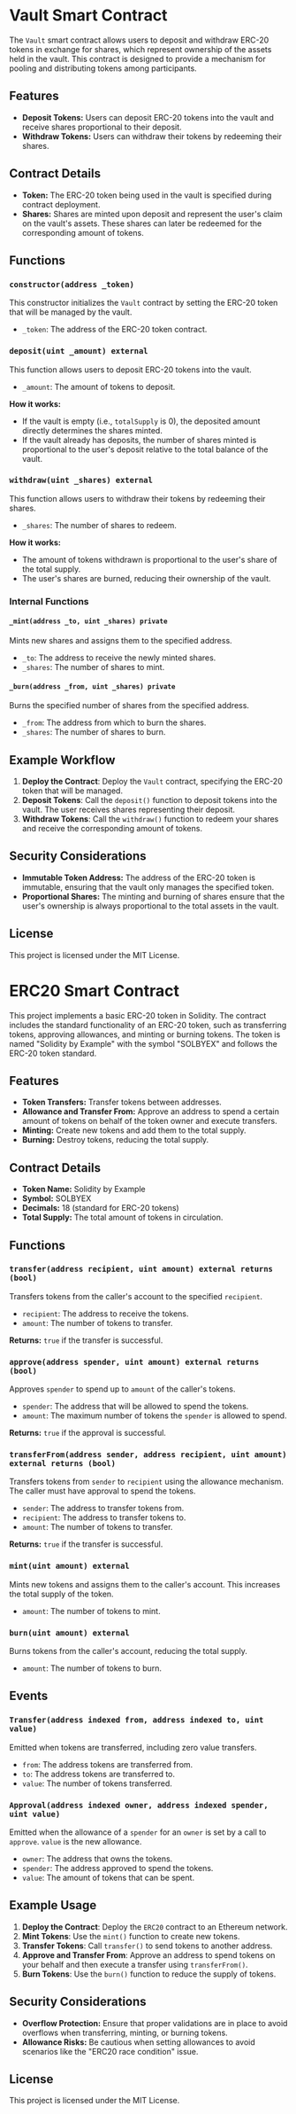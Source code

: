 # Vault Smart Contract

The `Vault` smart contract allows users to deposit and withdraw ERC-20 tokens in exchange for shares, which represent ownership of the assets held in the vault. This contract is designed to provide a mechanism for pooling and distributing tokens among participants.

## Features

- **Deposit Tokens:** Users can deposit ERC-20 tokens into the vault and receive shares proportional to their deposit.
- **Withdraw Tokens:** Users can withdraw their tokens by redeeming their shares.

## Contract Details

- **Token:** The ERC-20 token being used in the vault is specified during contract deployment.
- **Shares:** Shares are minted upon deposit and represent the user's claim on the vault's assets. These shares can later be redeemed for the corresponding amount of tokens.

## Functions

### `constructor(address _token)`

This constructor initializes the `Vault` contract by setting the ERC-20 token that will be managed by the vault.

- `_token`: The address of the ERC-20 token contract.

### `deposit(uint _amount) external`

This function allows users to deposit ERC-20 tokens into the vault.

- `_amount`: The amount of tokens to deposit.

**How it works:**

- If the vault is empty (i.e., `totalSupply` is 0), the deposited amount directly determines the shares minted.
- If the vault already has deposits, the number of shares minted is proportional to the user's deposit relative to the total balance of the vault.

### `withdraw(uint _shares) external`

This function allows users to withdraw their tokens by redeeming their shares.

- `_shares`: The number of shares to redeem.

**How it works:**

- The amount of tokens withdrawn is proportional to the user's share of the total supply.
- The user's shares are burned, reducing their ownership of the vault.

### Internal Functions

#### `_mint(address _to, uint _shares) private`

Mints new shares and assigns them to the specified address.

- `_to`: The address to receive the newly minted shares.
- `_shares`: The number of shares to mint.

#### `_burn(address _from, uint _shares) private`

Burns the specified number of shares from the specified address.

- `_from`: The address from which to burn the shares.
- `_shares`: The number of shares to burn.

## Example Workflow

1. **Deploy the Contract**: Deploy the `Vault` contract, specifying the ERC-20 token that will be managed.
2. **Deposit Tokens**: Call the `deposit()` function to deposit tokens into the vault. The user receives shares representing their deposit.
3. **Withdraw Tokens**: Call the `withdraw()` function to redeem your shares and receive the corresponding amount of tokens.

## Security Considerations

- **Immutable Token Address:** The address of the ERC-20 token is immutable, ensuring that the vault only manages the specified token.
- **Proportional Shares:** The minting and burning of shares ensure that the user's ownership is always proportional to the total assets in the vault.

## License

This project is licensed under the MIT License.


# ERC20 Smart Contract

This project implements a basic ERC-20 token in Solidity. The contract includes the standard functionality of an ERC-20 token, such as transferring tokens, approving allowances, and minting or burning tokens. The token is named "Solidity by Example" with the symbol "SOLBYEX" and follows the ERC-20 token standard.

## Features

- **Token Transfers:** Transfer tokens between addresses.
- **Allowance and Transfer From:** Approve an address to spend a certain amount of tokens on behalf of the token owner and execute transfers.
- **Minting:** Create new tokens and add them to the total supply.
- **Burning:** Destroy tokens, reducing the total supply.

## Contract Details

- **Token Name:** Solidity by Example
- **Symbol:** SOLBYEX
- **Decimals:** 18 (standard for ERC-20 tokens)
- **Total Supply:** The total amount of tokens in circulation.

## Functions

### `transfer(address recipient, uint amount) external returns (bool)`

Transfers tokens from the caller's account to the specified `recipient`.

- `recipient`: The address to receive the tokens.
- `amount`: The number of tokens to transfer.

**Returns:** `true` if the transfer is successful.

### `approve(address spender, uint amount) external returns (bool)`

Approves `spender` to spend up to `amount` of the caller's tokens.

- `spender`: The address that will be allowed to spend the tokens.
- `amount`: The maximum number of tokens the `spender` is allowed to spend.

**Returns:** `true` if the approval is successful.

### `transferFrom(address sender, address recipient, uint amount) external returns (bool)`

Transfers tokens from `sender` to `recipient` using the allowance mechanism. The caller must have approval to spend the tokens.

- `sender`: The address to transfer tokens from.
- `recipient`: The address to transfer tokens to.
- `amount`: The number of tokens to transfer.

**Returns:** `true` if the transfer is successful.

### `mint(uint amount) external`

Mints new tokens and assigns them to the caller's account. This increases the total supply of the token.

- `amount`: The number of tokens to mint.

### `burn(uint amount) external`

Burns tokens from the caller's account, reducing the total supply.

- `amount`: The number of tokens to burn.

## Events

### `Transfer(address indexed from, address indexed to, uint value)`

Emitted when tokens are transferred, including zero value transfers.

- `from`: The address tokens are transferred from.
- `to`: The address tokens are transferred to.
- `value`: The number of tokens transferred.

### `Approval(address indexed owner, address indexed spender, uint value)`

Emitted when the allowance of a `spender` for an `owner` is set by a call to `approve`. `value` is the new allowance.

- `owner`: The address that owns the tokens.
- `spender`: The address approved to spend the tokens.
- `value`: The amount of tokens that can be spent.

## Example Usage

1. **Deploy the Contract**: Deploy the `ERC20` contract to an Ethereum network.
2. **Mint Tokens**: Use the `mint()` function to create new tokens.
3. **Transfer Tokens**: Call `transfer()` to send tokens to another address.
4. **Approve and Transfer From**: Approve an address to spend tokens on your behalf and then execute a transfer using `transferFrom()`.
5. **Burn Tokens**: Use the `burn()` function to reduce the supply of tokens.

## Security Considerations

- **Overflow Protection:** Ensure that proper validations are in place to avoid overflows when transferring, minting, or burning tokens.
- **Allowance Risks:** Be cautious when setting allowances to avoid scenarios like the "ERC20 race condition" issue.

## License

This project is licensed under the MIT License.
